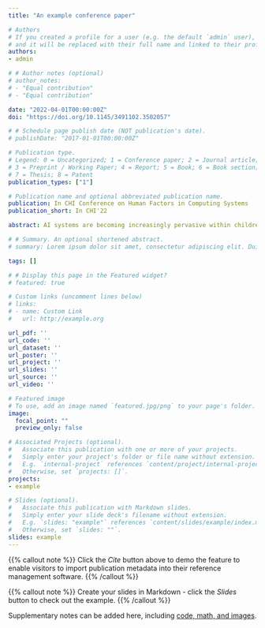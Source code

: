 ```yaml
---
title: "An example conference paper"

# Authors
# If you created a profile for a user (e.g. the default `admin` user), write the username (folder name) here 
# and it will be replaced with their full name and linked to their profile.
authors:
- admin

# # Author notes (optional)
# author_notes:
# - "Equal contribution"
# - "Equal contribution"

date: "2022-04-01T00:00:00Z"
doi: "https://doi.org/10.1145/3491102.3502057"

# # Schedule page publish date (NOT publication's date).
# publishDate: "2017-01-01T00:00:00Z"

# Publication type.
# Legend: 0 = Uncategorized; 1 = Conference paper; 2 = Journal article;
# 3 = Preprint / Working Paper; 4 = Report; 5 = Book; 6 = Book section;
# 7 = Thesis; 8 = Patent
publication_types: ["1"]

# Publication name and optional abbreviated publication name.
publication: In CHI Conference on Human Factors in Computing Systems 
publication_short: In CHI'22

abstract: AI systems are becoming increasingly pervasive within children’s devices, apps, and services. However, it is not yet well-understood how risks and ethical considerations of AI relate to children. This paper makes three contributions to this area: first, it identifies ten areas of alignment between general AI frameworks and codes for age-appropriate design for children. Then, to understand how such principles relate to real application contexts, we conducted a land- scape analysis of children’s AI systems, via a systematic literature review including 188 papers. This analysis revealed a wide assort- ment of applications, and that most systems’ designs addressed only a small subset of principles among those we identified. Finally, we synthesised our findings in a framework to inform a new “Code for Age-Appropriate AI”, which aims to provide timely input to emerging policies and standards, and inspire increased interactions between the AI and child-computer interaction communities.

# # Summary. An optional shortened abstract.
# summary: Lorem ipsum dolor sit amet, consectetur adipiscing elit. Duis posuere tellus ac convallis placerat. Proin tincidunt magna sed ex sollicitudin condimentum.

tags: []

# # Display this page in the Featured widget?
# featured: true

# Custom links (uncomment lines below)
# links:
# - name: Custom Link
#   url: http://example.org

url_pdf: ''
url_code: ''
url_dataset: ''
url_poster: ''
url_project: ''
url_slides: ''
url_source: ''
url_video: ''

# Featured image
# To use, add an image named `featured.jpg/png` to your page's folder. 
image:
  focal_point: ""
  preview_only: false

# Associated Projects (optional).
#   Associate this publication with one or more of your projects.
#   Simply enter your project's folder or file name without extension.
#   E.g. `internal-project` references `content/project/internal-project/index.md`.
#   Otherwise, set `projects: []`.
projects:
- example

# Slides (optional).
#   Associate this publication with Markdown slides.
#   Simply enter your slide deck's filename without extension.
#   E.g. `slides: "example"` references `content/slides/example/index.md`.
#   Otherwise, set `slides: ""`.
slides: example
---
```


{{% callout note %}}
Click the *Cite* button above to demo the feature to enable visitors to import publication metadata into their reference management software.
{{% /callout %}}

{{% callout note %}}
Create your slides in Markdown - click the *Slides* button to check out the example.
{{% /callout %}}

Supplementary notes can be added here, including [code, math, and images](https://wowchemy.com/docs/writing-markdown-latex/).
